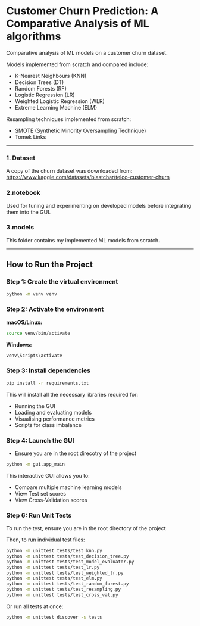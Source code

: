 # Customer Churn Prediction: A Comparative Analysis of ML algorithms
Comparative analysis of ML models on a customer churn dataset.

Models implemented from scratch and compared include:
- K-Nearest Neighbours (KNN)
- Decision Trees (DT)
- Random Forests (RF)
- Logistic Regression (LR)
- Weighted Logistic Regression (WLR)
- Extreme Learning Machine (ELM)

Resampling techniques implemented from scratch:
- SMOTE (Synthetic Minority Oversampling Technique)
- Tomek Links

---


### **1. Dataset**
A copy of the churn dataset was downloaded from:  
https://www.kaggle.com/datasets/blastchar/telco-customer-churn


### **2.notebook**
Used for tuning and experimenting on developed models before integrating them into the GUI.

### **3.models**
This folder contains my implemented ML models from scratch.

---

## **How to Run the Project**

### Step 1: Create the virtual environment

```bash
python -m venv venv
```

### Step 2: Activate the environment

**macOS/Linux:**
```bash
source venv/bin/activate
```

**Windows:**
```bash
venv\Scripts\activate
```

### Step 3: Install dependencies

```bash
pip install -r requirements.txt
```

This will install all the necessary libraries required for:
- Running the GUI
- Loading and evaluating models
- Visualising performance metrics
- Scripts for class imbalance

### Step 4: Launch the GUI
- Ensure you are in the root direcotry of the project 

```bash
python -m gui.app_main
```

This interactive GUI allows you to:
- Compare multiple machine learning models
- View Test set scores
- View Cross-Validation scores


### Step 6: Run Unit Tests
To run the test, ensure you are in the root directory of the project

Then, to run individual test files:

```bash
python -m unittest tests/test_knn.py
python -m unittest tests/test_decision_tree.py
python -m unittest tests/test_model_evaluator.py
python -m unittest tests/test_lr.py
python -m unittest tests/test_weighted_lr.py
python -m unittest tests/test_elm.py
python -m unittest tests/test_random_forest.py
python -m unittest tests/test_resampling.py
python -m unittest tests/test_cross_val.py
```

Or run all tests at once:

```bash
python -m unittest discover -s tests
```






